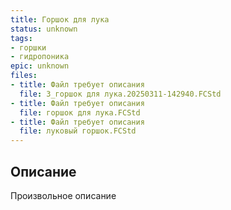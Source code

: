 ```yaml
---
title: Горшок для лука
status: unknown
tags:
- горшки
- гидропоника
epic: unknown
files:
- title: Файл требует описания
  file: 3_горшок для лука.20250311-142940.FCStd
- title: Файл требует описания
  file: горшок для лука.FCStd
- title: Файл требует описания
  file: луковый горшок.FCStd
---
```



## Описание

Произвольное описание